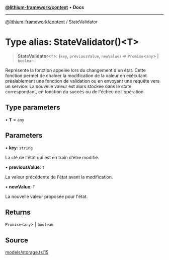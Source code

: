 [**@lithium-framework/context**](../README.md) • **Docs**

***

[@lithium-framework/context](../README.md) / StateValidator

# Type alias: StateValidator()\<T\>

> **StateValidator**\<`T`\>: (`key`, `previousValue`, `newValue`) => `Promise`\<`any`\> \| `boolean`

Représente la fonction appelée lors du changement d'un état.
Cette fonction permet de chaîner la modification de la valeur en exécutant préalablement
une fonction de validation ou en envoyant une requête vers un service.
La nouvelle valeur est alors stockée dans le state correspondant,
en fonction du succès ou de l'échec de l'opération.

## Type parameters

• **T** = `any`

## Parameters

• **key**: `string`

La clé de l'état qui est en train d'être modifié.

• **previousValue**: `T`

La valeur précédente de l'état avant la modification.

• **newValue**: `T`

La nouvelle valeur proposée pour l'état.

## Returns

`Promise`\<`any`\> \| `boolean`

## Source

[models/storage.ts:15](https://github.com/lithium-framework/context/blob/25e1479e8ebfd81e7966f2d0997f8cc526a03b72/src/models/storage.ts#L15)
